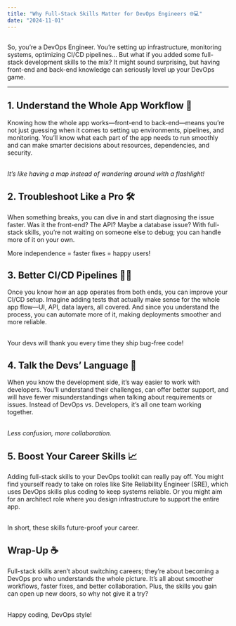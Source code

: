 ```yaml
---
title: "Why Full-Stack Skills Matter for DevOps Engineers 🌐💻"
date: "2024-11-01"
---
```

##
So, you’re a DevOps Engineer. You’re setting up infrastructure, monitoring systems, optimizing CI/CD pipelines… But what if you added some full-stack development skills to the mix? It might sound surprising, but having front-end and back-end knowledge can seriously level up your DevOps game. 

---

## 1. Understand the Whole App Workflow 🚀
Knowing how the whole app works—front-end to back-end—means you’re not just guessing when it comes to setting up environments, pipelines, and monitoring. You’ll know what each part of the app needs to run smoothly and can make smarter decisions about resources, dependencies, and security.

<br /> *It’s like having a map instead of wandering around with a flashlight!*

## 2. Troubleshoot Like a Pro 🛠️
When something breaks, you can dive in and start diagnosing the issue faster. Was it the front-end? The API? Maybe a database issue? With full-stack skills, you’re not waiting on someone else to debug; you can handle more of it on your own.

More independence = faster fixes = happy users!

## 3. Better CI/CD Pipelines 🧑‍💻
Once you know how an app operates from both ends, you can improve your CI/CD setup. Imagine adding tests that actually make sense for the whole app flow—UI, API, data layers, all covered. And since you understand the process, you can automate more of it, making deployments smoother and more reliable.

<br />Your devs will thank you every time they ship bug-free code!

## 4. Talk the Devs’ Language 👥
When you know the development side, it’s way easier to work with developers. You’ll understand their challenges, can offer better support, and will have fewer misunderstandings when talking about requirements or issues. Instead of DevOps vs. Developers, it’s all one team working together.

<br /> *Less confusion, more collaboration.*

## 5. Boost Your Career Skills 📈
Adding full-stack skills to your DevOps toolkit can really pay off. You might find yourself ready to take on roles like Site Reliability Engineer (SRE), which uses DevOps skills plus coding to keep systems reliable. Or you might aim for an architect role where you design infrastructure to support the entire app.

<br /> In short, these skills future-proof your career.

## Wrap-Up ☕
Full-stack skills aren’t about switching careers; they’re about becoming a DevOps pro who understands the whole picture. It’s all about smoother workflows, faster fixes, and better collaboration. Plus, the skills you gain can open up new doors, so why not give it a try?

<br /> Happy coding, DevOps style!